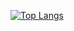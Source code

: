 [![Top Langs](https://github-readme-stats.vercel.app/api/top-langs/?username=NazmusSayad&langs_count=0)](https://github.com/anuraghazra/github-readme-stats)
